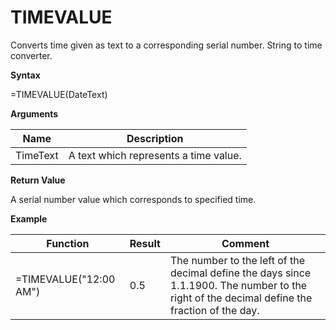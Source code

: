 # TIMEVALUE

Converts time given as text to a corresponding serial number. String to
time converter.

**Syntax**

=TIMEVALUE(DateText)

**Arguments**

| Name     | Description                           |
|----------|---------------------------------------|
| TimeText | A text which represents a time value. |

**Return Value**

A serial number value which corresponds to specified time.

**Example**

| Function               | Result | Comment                                                                                                                                      |
|------------------------|--------|----------------------------------------------------------------------------------------------------------------------------------------------|
| =TIMEVALUE("12:00 AM") | 0.5    | The number to the left of the decimal define the days since 1.1.1900. The number to the right of the decimal define the fraction of the day. |
